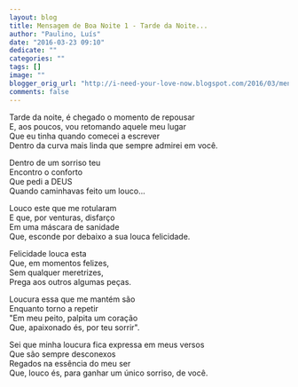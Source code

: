 ```yaml
---
layout: blog
title: Mensagem de Boa Noite 1 - Tarde da Noite...
author: "Paulino, Luís"
date: "2016-03-23 09:10"
dedicate: ""
categories: ""
tags: []
image: ""
blogger_orig_url: "http://i-need-your-love-now.blogspot.com/2016/03/mensagem-de-boa-noite-1-tarde-da-noite.html"
comments: false
---
```


Tarde da noite, é chegado o momento de repousar\
E, aos poucos, vou retomando aquele meu lugar\
Que eu tinha quando comecei a escrever\
Dentro da curva mais linda que sempre admirei em você.

Dentro de um sorriso teu\
Encontro o conforto\
Que pedi a DEUS\
Quando caminhavas feito um louco...

Louco este que me rotularam\
E que, por venturas, disfarço\
Em uma máscara de sanidade\
Que, esconde por debaixo a sua louca felicidade.

Felicidade louca esta\
Que, em momentos felizes,\
Sem qualquer meretrizes,\
Prega aos outros algumas peças.

Loucura essa que me mantém são\
Enquanto torno a repetir\
"Em meu peito, palpita um coração\
Que, apaixonado és, por teu sorrir".

Sei que minha loucura fica expressa em meus versos\
Que são sempre desconexos\
Regados na essência do meu ser\
Que, louco és, para ganhar um único sorriso, de você.
